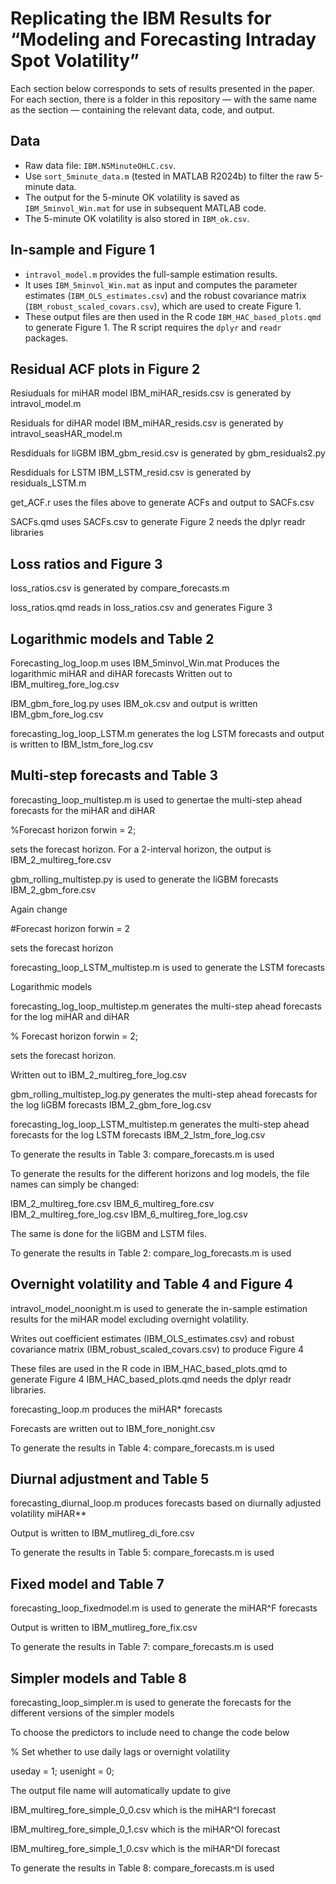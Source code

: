 # Replicating the IBM Results for “Modeling and Forecasting Intraday Spot Volatility”

Each section below corresponds to sets of results presented in the paper. For each section, there is a folder in this repository — with the same name as the section — containing the relevant data, code, and output.

## Data

- Raw data file: `IBM.N5MinuteOHLC.csv`.
- Use `sort_5minute_data.m` (tested in MATLAB R2024b) to filter the raw 5-minute data.
- The output for the 5-minute OK volatility is saved as `IBM_5minvol_Win.mat` for use in subsequent MATLAB code.
- The 5-minute OK volatility is also stored in `IBM_ok.csv`.

## In-sample and Figure 1

- `intravol_model.m` provides the full-sample estimation results.
- It uses `IBM_5minvol_Win.mat` as input and computes the parameter estimates (`IBM_OLS_estimates.csv`) and the robust covariance matrix (`IBM_robust_scaled_covars.csv`), which are used to create Figure 1.
- These output files are then used in the R code `IBM_HAC_based_plots.qmd` to generate Figure 1. The R script requires the `dplyr` and `readr` packages.

## Residual ACF plots in Figure 2

Resiuduals for miHAR model
IBM_miHAR_resids.csv is generated by intravol_model.m

Residuals for diHAR model
IBM_miHAR_resids.csv is generated by intravol_seasHAR_model.m

Resdiduals for liGBM
IBM_gbm_resid.csv is generated by gbm_residuals2.py

Resdiduals for LSTM
IBM_LSTM_resid.csv is generated by residuals_LSTM.m

get_ACF.r uses the files above to generate ACFs and output to SACFs.csv

SACFs.qmd uses SACFs.csv to generate Figure 2 needs the dplyr readr libraries

## Loss ratios and Figure 3

loss_ratios.csv is generated by compare_forecasts.m

loss_ratios.qmd reads in loss_ratios.csv and generates Figure 3

## Logarithmic models and Table 2

Forecasting_log_loop.m uses IBM_5minvol_Win.mat
Produces the logarithmic miHAR and diHAR forecasts 
Written out to IBM_multireg_fore_log.csv

IBM_gbm_fore_log.py uses IBM_ok.csv and output is written IBM_gbm_fore_log.csv

forecasting_log_loop_LSTM.m generates the log LSTM forecasts and output is written to IBM_lstm_fore_log.csv

## Multi-step forecasts and Table 3

forecasting_loop_multistep.m is used to genertae the multi-step ahead forecasts for the miHAR and diHAR

%Forecast horizon
forwin = 2;

sets the forecast horizon. For a 2-interval horizon, the output is IBM_2_multireg_fore.csv

gbm_rolling_multistep.py is used to generate the liGBM forecasts IBM_2_gbm_fore.csv

Again change

#Forecast horizon
forwin = 2

sets the forecast horizon

forecasting_loop_LSTM_multistep.m is used to generate the LSTM forecasts 

Logarithmic models

forecasting_log_loop_multistep.m generates the multi-step ahead forecasts for the log miHAR and diHAR

% Forecast horizon
forwin = 2;

sets the forecast horizon.

Written out to IBM_2_multireg_fore_log.csv

gbm_rolling_multistep_log.py generates the multi-step ahead forecasts for the log liGBM forecasts IBM_2_gbm_fore_log.csv

forecasting_log_loop_LSTM_multistep.m generates the multi-step ahead forecasts for the log LSTM forecasts IBM_2_lstm_fore_log.csv

To generate the results in Table 3: compare_forecasts.m is used

To generate the results for the different horizons and log models, the file names can simply be changed:

IBM_2_multireg_fore.csv
IBM_6_multireg_fore.csv
IBM_2_multireg_fore_log.csv
IBM_6_multireg_fore_log.csv

The same is done for the liGBM and LSTM files.

To generate the results in Table 2: compare_log_forecasts.m is used

## Overnight volatility and Table 4 and Figure 4

intravol_model_noonight.m is used to generate the in-sample estimation results for the miHAR model 
excluding overnight volatility.

Writes out coefficient estimates (IBM_OLS_estimates.csv) and robust covariance matrix 
(IBM_robust_scaled_covars.csv) to produce Figure 4

These files are used in the R code in IBM_HAC_based_plots.qmd to generate Figure 4
IBM_HAC_based_plots.qmd needs the dplyr readr libraries.

forecasting_loop.m produces the miHAR* forecasts

Forecasts are written out to IBM_fore_nonight.csv

To generate the results in Table 4: compare_forecasts.m is used

## Diurnal adjustment and Table 5

forecasting_diurnal_loop.m produces forecasts based on diurnally adjusted volatility miHAR**

Output is written to IBM_mutlireg_di_fore.csv

To generate the results in Table 5: compare_forecasts.m is used

## Fixed model and Table 7

forecasting_loop_fixedmodel.m is used to generate the miHAR^F forecasts

Output is written to IBM_mutlireg_fore_fix.csv

To generate the results in Table 7: compare_forecasts.m is used

## Simpler models and Table 8

forecasting_loop_simpler.m is used to generate the forecasts for the different versions of the simpler models

To choose the predictors to include need to change the code below 

% Set whether to use daily lags or overnight volatility

useday = 1;
usenight = 0;

The output file name will automatically update to give

IBM_multireg_fore_simple_0_0.csv which is the miHAR^I forecast

IBM_multireg_fore_simple_0_1.csv which is the miHAR^OI forecast

IBM_multireg_fore_simple_1_0.csv which is the miHAR^DI forecast

To generate the results in Table 8: compare_forecasts.m is used

